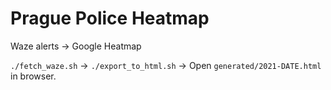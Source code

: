 # Prague Police Heatmap

Waze alerts -> Google Heatmap

`./fetch_waze.sh` -> `./export_to_html.sh` -> Open `generated/2021-DATE.html` in browser.
